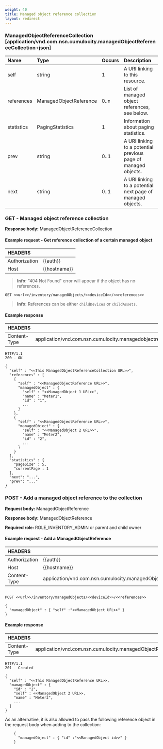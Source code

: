```yaml
---
weight: 40
title: Managed object reference collection
layout: redirect
---
```


### ManagedObjectReferenceCollection [application/vnd.com.nsn.cumulocity.managedObjectReferenceCollection+json]

|Name|Type|Occurs|Description|
|:---|:---|:-----|:----------|
|self|string|1|A URI linking to this resource.|
|references|ManagedObjectReference|0..n|List of managed object references, see below.|
|statistics|PagingStatistics|1|Information about paging statistics.|
|prev|string|0..1|A URI linking to a potential previous page of managed objects.|
|next|string|0..1|A URI linking to a potential next page of managed objects.|

### GET - Managed object reference collection

**Response body:** ManagedObjectReferenceCollection

#### Example request - Get reference collection of a certain managed object

|HEADERS||
|:---|:---|
|Authorization|{{auth}}
|Host|{{hostname}}

> **Info:** "404 Not Found" error will appear if the object has no references.

```http
GET <<url>>/inventory/managedObjects/<<deviceId>>/<<references>>
```

> **Info:** References can be either `childDevices` or `childAssets`.

#### Example response

|HEADERS||
|:---|:---|
|Content-Type|application/vnd.com.nsn.cumulocity.managedobjectreferencecollection+json;ver=...

```http
HTTP/1.1
200 - OK

{
  "self" : "<<This ManagedObjectReferenceCollection URL>>",
  "references" : [
    {
      "self" : "<<ManagedObjectReference URL>>",
      "managedObject" : {
        "self" : "<<ManagedObject 1 URL>>",
        "name" : "Meter1",
        "id" : "1",
        ...
      }
    },
    {
      "self" : "<<ManagedObjectReference URL>>",
      "managedObject" : {
        "self" : "<<ManagedObject 2 URL>>",
        "name" : "Meter2",
        "id" : "2",
        ...
      }
    }
  ],
  "statistics" : {
    "pageSize" : 5,
    "currentPage : 1
  },
  "next": "...",
  "prev": "..."
}
```

### POST - Add a managed object reference to the collection

**Request body:** ManagedObjectReference

**Response body:** ManagedObjectReference

**Required role:** ROLE\_INVENTORY\_ADMIN or parent and child owner

#### Example request - Add a ManagedObjectReference

|HEADERS||
|:---|:---|
|Authorization|{{auth}}
|Host|{{hostname}}
|Content-Type|application/vnd.com.nsn.cumulocity.managedObject+json;ver=...

```http

POST <<url>>/inventory/managedObjects/<<deviceId>>/<<references>>

{
  "managedObject" : { "self" :"<<ManagedObject URL>>" }
}

```

#### Example response

|HEADERS||
|:---|:---|
|Content-Type|application/vnd.com.nsn.cumulocity.managedObjectReference+json;ver=...

```http
HTTP/1.1
201 - Created

{
  "self" : "<<This ManagedObjectReference URL>>,
  "managedObject" : {
    "id" : "2",
    "self" : <<ManagedObject 2 URL>>,
    "name" : "Meter2",
    ...
  }
}
```

As an alternative, it is also allowed to pass the following reference object in the request body when adding to the collection:

```http
    {
      "managedObject" : { "id" :"<<ManagedObject id>>" }
    }
```

